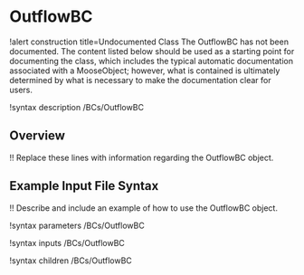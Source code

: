 # OutflowBC

!alert construction title=Undocumented Class
The OutflowBC has not been documented. The content listed below should be used as a starting point for
documenting the class, which includes the typical automatic documentation associated with a
MooseObject; however, what is contained is ultimately determined by what is necessary to make the
documentation clear for users.

!syntax description /BCs/OutflowBC

## Overview

!! Replace these lines with information regarding the OutflowBC object.

## Example Input File Syntax

!! Describe and include an example of how to use the OutflowBC object.

!syntax parameters /BCs/OutflowBC

!syntax inputs /BCs/OutflowBC

!syntax children /BCs/OutflowBC
